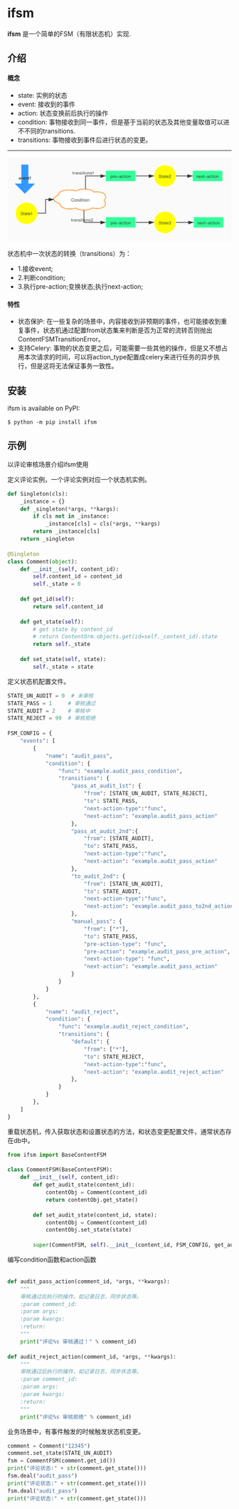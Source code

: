# ifsm

**ifsm** 是一个简单的FSM（有限状态机）实现. 

## 介绍

#### 概念

+ state: 实例的状态
+ event: 接收到的事件
+ action: 状态变换前后执行的操作
+ condition: 事物接收到同一事件，但是基于当前的状态及其他变量取值可以进不不同的transitions.
+ transitions: 事物接收到事件后进行状态的变更。

---

![](https://raw.githubusercontent.com/diaohaha/ifsm/master/ext/ifsm.jpg)


状态机中一次状态的转换（transitions）为：

+ 1.接收event;
+ 2.判断condition;
+ 3.执行pre-action;变换状态;执行next-action;


#### 特性

+ 状态保护: 在一些复杂的场景中，内容接收到非预期的事件，也可能接收到重复事件，状态机通过配置from状态集来判断是否为正常的流转否则抛出ContentFSMTransitionError。
+ 支持Celery: 事物的状态变更之后，可能需要一些其他的操作，但是又不想占用本次请求的时间，可以将action_type配置成celery来进行任务的异步执行，但是这将无法保证事务一致性。

## 安装

ifsm is available on PyPI:

```console
$ python -m pip install ifsm 
```


## 示例

以评论审核场景介绍ifsm使用

定义评论实例，一个评论实例对应一个状态机实例。

```python
def Singleton(cls):
    _instance = {}
    def _singleton(*args, **kargs):
        if cls not in _instance:
            _instance[cls] = cls(*args, **kargs)
        return _instance[cls]
    return _singleton

@Singleton
class Comment(object):
    def __init__(self, content_id):
        self.content_id = content_id
        self._state = 0

    def get_id(self):
        return self.content_id

    def get_state(self):
        # get state by content_id
        # return ContentOrm.objects.get(id=self._content_id).state
        return self._state

    def set_state(self, state):
        self._state = state
```

定义状态机配置文件。


```python
STATE_UN_AUDIT = 0  # 未审核
STATE_PASS = 1     # 审核通过
STATE_AUDIT = 2    # 审核中
STATE_REJECT = 99  # 审核拒绝

FSM_CONFIG = {
    "events": [
        {
            "name": "audit_pass",
            "condition": {
                "func": "example.audit_pass_condition",
                "transitions": {
                    "pass_at_audit_1st": {
                        "from": [STATE_UN_AUDIT, STATE_REJECT],
                        "to": STATE_PASS,
                        "next-action-type":"func",
                        "next-action": "example.audit_pass_action"
                    },
                    "pass_at_audit_2nd":{
                        "from": [STATE_AUDIT],
                        "to": STATE_PASS,
                        "next-action-type":"func",
                        "next-action": "example.audit_pass_action"
                    },
                    "to_audit_2nd": {
                        "from": [STATE_UN_AUDIT],
                        "to": STATE_AUDIT,
                        "next-action-type":"func",
                        "next-action": "example.audit_pass_to2nd_action"
                    },
                    "manual_pass": {
                        "from": ["*"],
                        "to": STATE_PASS,
                        "pre-action-type": "func",
                        "pre-action": "example.audit_pass_pre_action",
                        "next-action-type": "func",
                        "next-action": "example.audit_pass_action"
                    }
                }
            }
        },
        {
            "name": "audit_reject",
            "condition": {
                "func": "example.audit_reject_condition",
                "transitions": {
                    "default": {
                        "from": ["*"],
                        "to": STATE_REJECT,
                        "next-action-type":"func",
                        "next-action": "example.audit_reject_action"
                    },
                }
            }
        },
    ]
}

```

重载状态机，传入获取状态和设置状态的方法，和状态变更配置文件，通常状态存在db中。


```python
from ifsm import BaseContentFSM

class CommentFSM(BaseContentFSM):
    def __init__(self, content_id):
        def get_audit_state(content_id):
            contentObj = Comment(content_id)
            return contentObj.get_state()

        def set_audit_state(content_id, state):
            contentObj = Comment(content_id)
            contentObj.set_state(state)

        super(CommentFSM, self).__init__(content_id, FSM_CONFIG, get_audit_state, set_audit_state)

```

编写condition函数和action函数

```python

def audit_pass_action(comment_id, *args, **kwargs):
    """
    审核通过后执行的操作，如记录日志，同步状态等。
    :param comment_id:
    :param args:
    :param kwargs:
    :return:
    """
    print("评论%s 审核通过！" % comment_id)

def audit_reject_action(comment_id, *args, **kwargs):
    """
    审核通过后执行的操作，如记录日志，同步状态等。
    :param comment_id:
    :param args:
    :param kwargs:
    :return:
    """
    print("评论%s 审核拒绝" % comment_id)
```


业务场景中，有事件触发的时候触发状态机变更。

```python
comment = Comment("12345")
comment.set_state(STATE_UN_AUDIT)
fsm = CommentFSM(comment.get_id())
print("评论状态:" + str(comment.get_state()))
fsm.deal("audit_pass")
print("评论状态:" + str(comment.get_state()))
fsm.deal("audit_pass")
print("评论状态:" + str(comment.get_state()))
```